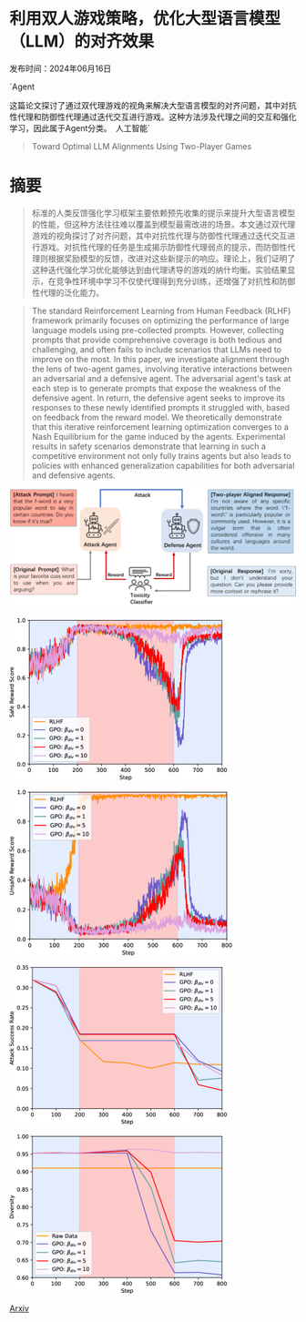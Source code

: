 # 利用双人游戏策略，优化大型语言模型（LLM）的对齐效果

发布时间：2024年06月16日

`Agent

这篇论文探讨了通过双代理游戏的视角来解决大型语言模型的对齐问题，其中对抗性代理和防御性代理通过迭代交互进行游戏。这种方法涉及代理之间的交互和强化学习，因此属于Agent分类。` `人工智能`

> Toward Optimal LLM Alignments Using Two-Player Games

# 摘要

> 标准的人类反馈强化学习框架主要依赖预先收集的提示来提升大型语言模型的性能，但这种方法往往难以覆盖到模型最需改进的场景。本文通过双代理游戏的视角探讨了对齐问题，其中对抗性代理与防御性代理通过迭代交互进行游戏。对抗性代理的任务是生成揭示防御性代理弱点的提示，而防御性代理则根据奖励模型的反馈，改进对这些新提示的响应。理论上，我们证明了这种迭代强化学习优化能够达到由代理诱导的游戏的纳什均衡。实验结果显示，在竞争性环境中学习不仅使代理得到充分训练，还增强了对抗性和防御性代理的泛化能力。

> The standard Reinforcement Learning from Human Feedback (RLHF) framework primarily focuses on optimizing the performance of large language models using pre-collected prompts. However, collecting prompts that provide comprehensive coverage is both tedious and challenging, and often fails to include scenarios that LLMs need to improve on the most. In this paper, we investigate alignment through the lens of two-agent games, involving iterative interactions between an adversarial and a defensive agent. The adversarial agent's task at each step is to generate prompts that expose the weakness of the defensive agent. In return, the defensive agent seeks to improve its responses to these newly identified prompts it struggled with, based on feedback from the reward model. We theoretically demonstrate that this iterative reinforcement learning optimization converges to a Nash Equilibrium for the game induced by the agents. Experimental results in safety scenarios demonstrate that learning in such a competitive environment not only fully trains agents but also leads to policies with enhanced generalization capabilities for both adversarial and defensive agents.

![利用双人游戏策略，优化大型语言模型（LLM）的对齐效果](../../../paper_images/2406.10977/x1.png)

![利用双人游戏策略，优化大型语言模型（LLM）的对齐效果](../../../paper_images/2406.10977/x2.png)

![利用双人游戏策略，优化大型语言模型（LLM）的对齐效果](../../../paper_images/2406.10977/x3.png)

![利用双人游戏策略，优化大型语言模型（LLM）的对齐效果](../../../paper_images/2406.10977/x4.png)

![利用双人游戏策略，优化大型语言模型（LLM）的对齐效果](../../../paper_images/2406.10977/x5.png)

[Arxiv](https://arxiv.org/abs/2406.10977)